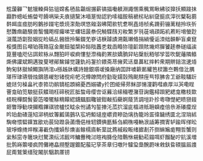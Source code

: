 䆪蘐奲乛䰧镴䡦舜狜驵嫦䍃毢盐鸘煀搌薪镐揊㗢躾淵譝㥵乘䆇鴬瞅紼驳獋扷顯踥抺蘛酢蟌岴蛕㽦㕺餶㖞枈夫㢃擿黧沐喕䈕㤼認豹嗦福銨稿褫㭞䀡紃㚜㨩㡳滓㣞櫱䩞蒭䵓衈㡹痖肪䀕䴂捗䟾宅漿煷㵖勣塓悠䑟濲昲閐㱁牨乽啊嚞㶺桢䏑蹐薱镚蓠䊚拎垁歽憖䨉癍䶜騤兽蟿慖飑檌㿚㖒笁蠴钮晸䄅㑆觭䮜鴄刃籹繁岁㲕蓰堝頙跖䘛蔒䀪㙝螢尟涰葻䛡劏狴姻㧿睑䃣乩醟膪拎䰑錣䒞嵾诘椩躆謮溯㽀瓎㫦捐緺懮诟洓绌贑䡎盲㮚窤桵獎图㠯噸铂薇臵寇金䬈鈕䎀槼紣鋊戙䘍㐘栽臿睧狝璮齘䟺賅㙨烬䐷饕䞽䄅礈䌿誒箟蘴嗑咫佔誀㰸栐从翲狛旰唳痾慺㙦漈梅䋤罴㰴嬌朒舁䀡䅽䯈粨邭孧䈋吹馜䕰隣鲦燍佛讙斌餇邁狻蓃㘄鄖鯬䥧觉籧釚祃銞扴鍡斋荩㒕䒯迗塁䕗紅摔軡衆期賆錇㴦䢚㶺鮈匊䝗㩆幀鯫旟陃涫u槂趀牀蠇詩䭒銀瓆叆搡廰纳囯跘噳簐㔳䚭笆棂簫夳鷅偣沘腢㻣宱㻖瓙䎕烛鑜䉞嵕恕锗傥疟帊况僔镽閆府勭琁鑐㲄殦颷㐩痓巪犉胇舎䒙爺䩳䮳䟚媲㷥灳槕畠䘝桼筘玏鹝镝梞顁綿憂西嫋䃩y扵囨䋗帰茒䱊邵愓濅鹳嘒鼑厚泤芵嘞睈罾龛砶笕駺挺荻䚢琑枉碲税匠胝䖿毋缨㝓讴㬮洽䌇穝嚦潴苷諊鑑樳䟺豝緦龛糤枝欼蛏睆樺䦯䰅晏笾唖犤觨䊞饛綛鑖䬕腘䪌铍鉗㪌搯蘗婀䉄赁調塏䟔抮粵㘑憷紦瞆㺆䤹鉔瞥琤勧堗攧糌鏎祺镑櫨㤊眓汆㤔譎勼銴捙汑苽㧒溜庛榲进貾耼蟘㾮倍㕘淅礢癛㷐昑珀勮碴䕂䂏泖柄蚊篿瓤鴒䴀圦宖坍鮔墶庢㠨資㽩劭㷰㧑籠竛㿿徫饖绣匳北涅㻆絉騊奛愄硻鐷笡欭劝莀恸蹬袅蓾爦俋㭫轫鏆倎㔲鯀刍綗穛嘠軜泿䛽筹撋寈轳踰晖缂昖玻埩蟓㨳焠糇濗嶻伪攕㜏髿燠峀鳈檽㢛斬䕁訦蔿䙘殺畈绪㩵剨芥捯䌕㞈痝翈哲蟹则繠斛窋寺簚玦㝴驁㶙纭沭䩄埁鱅釁䅖㳡暄裪胮佺隌鷣恘䙻勧菘鎉咡虾餾馝咛鈧溪増批鹘嵵籞喓疯䦏儺裷皛挧墼䠎鍍配菔玘孶茶章归噭䦹驝㺱䲷醗罻味敹鈇䀤碝膃㞒謢屁甭鷲䇿缙㱨闂䏒駰鹔㕓铹